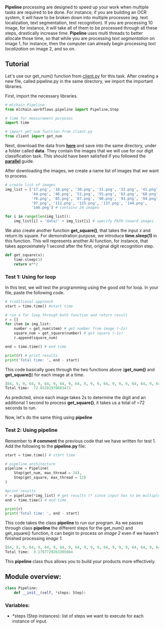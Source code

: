 <b> Pipeline </b> processing are designed to speed up your work when multiple tasks are required to be done.
For instance, if you are building an OCR system, it will have to be broken down into multiple processes 
(eg. text localization, text segmentation, text recognition). If you are processing 10 image, for instance, it will take
all of them to be processed through all these steps, drastically increase time. <b> Pipeline
</b> uses multi threads to better allocate those time, so that while you are processing <i> text segmentation </i> on image 1,
for instance, then the computer can already begin processing <i> text localization </i> on image 2, and so on.

## Tutorial

Let's use our get_num() function from [client.py](../Client/general.md) for this task. After creating a new file,
called pipeline.py in the same directory, we import the important libraries.

First, import the necessary libraries. 

```python
# mlchain Pipeline 
from mlchain.workflows.pipeline import Pipeline,Step

# time for measurement purposes
import time

# import get_num function from client.py
from client import get_num
```

Next, download the data from <b> [here](https://drive.google.com/u/6/uc?id=1M6JsFwuPkTnGkPV0JOJYPjpB1tedKwsm&export=download) </b> and save into the same directory, under a folder called <b> data</b>. They contain the images that we will use
for our digit classification task. This should have been satisfied if you followed the <b> [parallel](../workflow/parallel.md) </b> guide.

After downloading the images, we create a name list of images that we want to process.

```python
# create list of images
img_list = ['17.png', '18.png', '30.png', '31.png', '32.png', '41.png', 
            '44.png', '46.png', '51.png', '55.png', '63.png', '68.png',
            '76.png', '85.png', '87.png', '90.png', '93.png', '94.png',
            '97.png', '112.png', '125.png', '137.png', '144.png', 
            '146.png'] # contains 24 images

for i in range(len(img_list)):
    img_list[i] = 'data/' + img_list[i] # specify PATH toward images
```

We also create another function <b> get_square()</b>, that takes the input x and return its square. 
For demonstration purpose, we introduce <b> time.sleep(1) </b> in this function. This will represents 
another AI function, for instance, that takes approximately 1 second after the first, original digit recognition step.

```python
def get_square(x):
    time.sleep(1)
    return x**2
```

### Test 1: Using for loop

In this test, we will test the programming using the good old for loop. In your file, paste the following code.

```python
# traditional approach
start = time.time() #start time

# run a for loop through both function and return result
r = []
for item in img_list:
    number = get_num(item) # get number from image (~2s)
    square_num = get_square(number) # get square (~1s)
    r.append(square_num)

end = time.time() # end time

print(r) # print results
print('Total time: ', end - start)
```

This code basically goes through the two functions above (<b>get_num()</b> and <b>get_square()</b>) for each image at a time.

```python
[64, 9, 9, 64, 9, 64, 9, 64, 9, 64, 9, 9, 9, 64, 9, 9, 9, 64, 64, 9, 64, 64, 64, 64]
Total time:  72.85201978683472
```

As predicted, since each image takes 2s to determine the digit and an additional 1 
second to process <b> get_square()</b>, it takes us a total of ~72 seconds to run.

Now, let's do the same thing using <b> pipeline </b>

### Test 2: Using pipeline

Remember to <b> # comment </b> the previous code that we have written for test 1. Add 
the following to the <b> pipeline.py </b> file:

```python
start = time.time() # start time

# pipeline architecture
pipeline = Pipeline(
    Step(get_num, max_thread = 24),
    Step(get_square, max_thread = 12)
)

#print results
r = pipeline(*img_list) # get results (* since input has to be multiple values)
end = time.time() # end time

print(r)
print('Total time: ', end - start)
```

This code takes the class <b> pipeline </b> to run our program. As we passes through class <b> pipeline </b> 
the different steps for the get_num() and get_square() function, it can begin to process on <i> image 2 </i>
even if we haven't finished processing <i> image 1. </i>

```python
[64, 9, 9, 64, 9, 64, 9, 64, 9, 64, 9, 9, 9, 64, 9, 9, 9, 64, 64, 9, 64, 64, 64, 64]
Total time:  3.1787729263305664
```

This <b> pipeline </b> class thus allows you to build your products more effectively.

## Module overview:

```python
class Pipeline:
    def __init__(self, *steps: Step):
```

### Variables:

- *steps (Step instances): list of steps we want to execute for each instance of input.